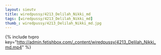 ```yaml
--- 
layout: sieutv
title: wiredpussy/4213_Delilah_Nikki_md
tags: [wiredpussy/4213_Delilah_Nikki_md]
thumb_: wiredpussy/4213_Delilah_Nikki_md.jpg
---
```

{% include tvpro key="http://admin.fetishbox.com/_content/wiredpussy/4213_Delilah_Nikki_md.mp4" %} 
